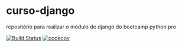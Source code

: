 # curso-django
repositório para realizar o módulo de django do bootcamp python pro

[![Build Status](https://app.travis-ci.com/ggoldani/curso-django.svg?branch=main)](https://app.travis-ci.com/ggoldani/curso-django)
[![codecov](https://codecov.io/gh/ggoldani/curso-django/branch/master/graph/badge.svg?token=DOENDAOQA4)](https://codecov.io/gh/ggoldani/curso-django)
